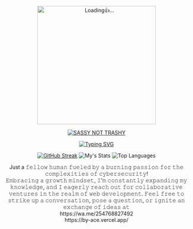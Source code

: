 <p align="center">
<img src="./database/kaveesha.gif" alt="Loading👍..." width="320"/>
<p align="center">

<p align="center">
    <a href="https://github.com/Mulandii">
        <img
            src="https://readme-typing-svg.herokuapp.com?size=33&width=1000&lines=Hello+human..."
            alt="SASSY NOT TRASHY"
        />
    </a>
    
<div align="center">
<a href="https://git.io/typing-svg"><img src="https://readme-typing-svg.demolab.com?font=Ribeye&size=50&pause=1000&color=00008B&center=true&width=910&height=100&lines=Ace;" alt="Typing SVG" /></a>


[![GitHub Streak](https://streak-stats.demolab.com/?user=Mulandii)](https://git.io/streak-stats)
![My's Stats](https://github-readme-stats.vercel.app/api?username=Mulandii&theme=blue-green&show_icons=true&hide_border=true&count_private=false)
![ Top Languages](https://github-readme-stats.vercel.app/api/top-langs/?username=Mulandii&theme=blue-green&show_icons=true&hide_border=true&layout=compact)
<p>Just a 𝚏𝚎𝚕𝚕𝚘𝚠 𝚑𝚞𝚖𝚊𝚗 𝚏𝚞𝚎𝚕𝚎𝚍 𝚋𝚢 𝚊 𝚋𝚞𝚛𝚗𝚒𝚗𝚐 𝚙𝚊𝚜𝚜𝚒𝚘𝚗 𝚏𝚘𝚛 𝚝𝚑𝚎 𝚌𝚘𝚖𝚙𝚕𝚎𝚡𝚒𝚝𝚒𝚎𝚜 𝚘𝚏 𝚌𝚢𝚋𝚎𝚛𝚜𝚎𝚌𝚞𝚛𝚒𝚝𝚢!<br>𝙴𝚖𝚋𝚛𝚊𝚌𝚒𝚗𝚐 𝚊 𝚐𝚛𝚘𝚠𝚝𝚑 𝚖𝚒𝚗𝚍𝚜𝚎𝚝, 𝙸'𝚖 𝚌𝚘𝚗𝚜𝚝𝚊𝚗𝚝𝚕𝚢 𝚎𝚡𝚙𝚊𝚗𝚍𝚒𝚗𝚐 𝚖𝚢 𝚔𝚗𝚘𝚠𝚕𝚎𝚍𝚐𝚎, 𝚊𝚗𝚍 𝙸 𝚎𝚊𝚐𝚎𝚛𝚕𝚢 𝚛𝚎𝚊𝚌𝚑 𝚘𝚞𝚝 𝚏𝚘𝚛 𝚌𝚘𝚕𝚕𝚊𝚋𝚘𝚛𝚊𝚝𝚒𝚟𝚎 𝚟𝚎𝚗𝚝𝚞𝚛𝚎𝚜 𝚒𝚗 𝚝𝚑𝚎 𝚛𝚎𝚊𝚕𝚖 𝚘𝚏 𝚠𝚎𝚋 𝚍𝚎𝚟𝚎𝚕𝚘𝚙𝚖𝚎𝚗𝚝. 𝙵𝚎𝚎𝚕 𝚏𝚛𝚎𝚎 𝚝𝚘 𝚜𝚝𝚛𝚒𝚔𝚎 𝚞𝚙 𝚊 𝚌𝚘𝚗𝚟𝚎𝚛𝚜𝚊𝚝𝚒𝚘𝚗, 𝚙𝚘𝚜𝚎 𝚊 𝚚𝚞𝚎𝚜𝚝𝚒𝚘𝚗, 𝚘𝚛 𝚒𝚐𝚗𝚒𝚝𝚎 𝚊𝚗 𝚎𝚡𝚌𝚑𝚊𝚗𝚐𝚎 𝚘𝚏 𝚒𝚍𝚎𝚊𝚜 𝚊𝚝 <br> 
    https://wa.me/254768827492 <br>
https://by-ace.vercel.app/</p>



